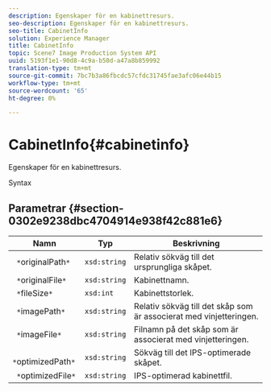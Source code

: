 ```yaml
---
description: Egenskaper för en kabinettresurs.
seo-description: Egenskaper för en kabinettresurs.
seo-title: CabinetInfo
solution: Experience Manager
title: CabinetInfo
topic: Scene7 Image Production System API
uuid: 5193f1e1-90d8-4c9a-b50d-a47a8b859992
translation-type: tm+mt
source-git-commit: 7bc7b3a86fbcdc57cfdc31745fae3afc06e44b15
workflow-type: tm+mt
source-wordcount: '65'
ht-degree: 0%

---
```



# CabinetInfo{#cabinetinfo}

Egenskaper för en kabinettresurs.

Syntax

## Parametrar {#section-0302e9238dbc4704914e938f42c881e6}

| Namn | Typ | Beskrivning |
|---|---|---|
| ` *`originalPath`*` | `xsd:string` | Relativ sökväg till det ursprungliga skåpet. |
| ` *`originalFile`*` | `xsd:string` | Kabinettnamn. |
| ` *`fileSize`*` | `xsd:int` | Kabinettstorlek. |
| ` *`imagePath`*` | `xsd:string` | Relativ sökväg till det skåp som är associerat med vinjetteringen. |
| ` *`imageFile`*` | `xsd:string` | Filnamn på det skåp som är associerat med vinjetteringen. |
| ` *`optimizedPath`*` | `xsd:string` | Sökväg till det IPS-optimerade skåpet. |
| ` *`optimizedFile`*` | `xsd:string` | IPS-optimerad kabinettfil. |

